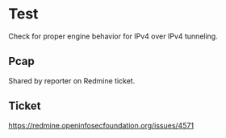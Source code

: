 # Test

Check for proper engine behavior for IPv4 over IPv4 tunneling.

## Pcap

Shared by reporter on Redmine ticket.

## Ticket

https://redmine.openinfosecfoundation.org/issues/4571

